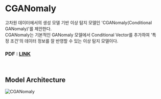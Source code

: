 # CGANomaly

고차원 데이터에서의 생성 모델 기반 이상 탐지 모델인 'CGANomaly(Conditional GANomaly)'를 제안한다. </br>
CGANomaly는 기본적인 GANomaly 모델에서 Conditional Vector를 추가하여 '특정 조건'의 데이터 정보를 잘 반영할 수 있는 이상 탐지 모델이다. </br>

### PDF : [LINK](https://github.com/dsjoh/CGANomaly_Conditional_GANomaly/blob/main/%5B%EB%B0%9C%ED%91%9C%EC%9E%90%EB%A3%8C%5D%EA%B3%A0%EC%B0%A8%EC%9B%90%20%EC%A0%9C%EC%A1%B0%20%EA%B3%B5%EC%A0%95%20%EB%8D%B0%EC%9D%B4%ED%84%B0%EC%97%90%EC%84%9C%EC%9D%98%20%EC%9D%B4%EC%83%81%ED%83%90%EC%A7%80.pdf)
</br>


## Model Architecture </br>

![CGANomaly](https://github.com/user-attachments/assets/c55ea7a0-e8d3-4bf8-a082-c986e56c3b9e)
